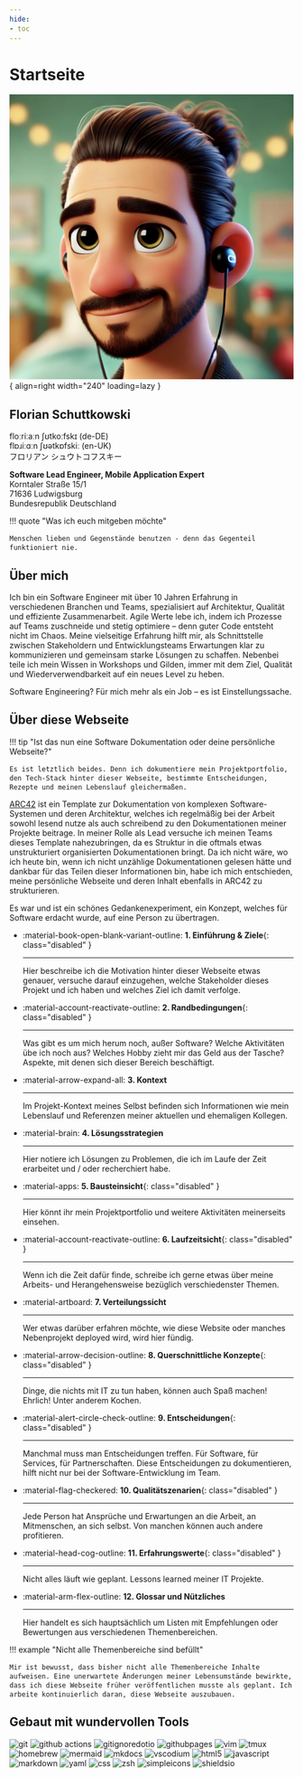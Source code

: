 ```yaml
---
hide:
- toc
---
```


# Startseite

![aa](assets/pixar-me.jpg){ align=right width="240" loading=lazy }

## Florian Schuttkowski

<div class="font-reset">
floːriːaːn ʃʊtkoːfskɪ (de-DE)  <br />
flɒɹiːɑːn ʃʊətkɒfskiː (en-UK)  <br />
フロリアン シュウトコフスキー 
</div>

**Software Lead Engineer, Mobile Application Expert**  
Korntaler Straße 15/1  
71636 Ludwigsburg  
Bundesrepublik Deutschland

!!! quote "Was ich euch mitgeben möchte"

    Menschen lieben und Gegenstände benutzen - denn das Gegenteil funktioniert nie.

## Über mich

Ich bin ein Software Engineer mit über 10 Jahren Erfahrung in verschiedenen Branchen und Teams, spezialisiert auf Architektur, Qualität und effiziente Zusammenarbeit. Agile Werte lebe ich, indem ich Prozesse auf Teams zuschneide und stetig optimiere – denn guter Code entsteht nicht
im Chaos. Meine vielseitige Erfahrung hilft mir, als Schnittstelle zwischen Stakeholdern und Entwicklungsteams Erwartungen klar zu kommunizieren und gemeinsam starke Lösungen zu schaffen. Nebenbei teile ich mein Wissen in Workshops und Gilden, immer mit dem Ziel, Qualität und
Wiederverwendbarkeit auf ein neues Level zu heben. 

Software Engineering? Für mich mehr als ein Job – es ist Einstellungssache.

## Über diese Webseite

!!! tip "Ist das nun eine Software Dokumentation oder deine persönliche Webseite?"

    Es ist letztlich beides. Denn ich dokumentiere mein Projektportfolio, den Tech-Stack hinter dieser Webseite, bestimmte Entscheidungen, Rezepte und meinen Lebenslauf gleichermaßen. 

[ARC42](https://arc42.org "ARC42") ist ein Template zur Dokumentation von komplexen Software-Systemen und deren Architektur, welches ich regelmäßig bei der Arbeit sowohl lesend nutze als auch schreibend zu den Dokumentationen meiner Projekte beitrage. In meiner Rolle als Lead versuche ich meinen Teams dieses Template nahezubringen, da es Struktur in die oftmals etwas unstrukturiert organisierten Dokumentationen bringt. Da ich nicht wäre, wo ich heute bin, wenn ich nicht unzählige Dokumentationen gelesen hätte und dankbar für das Teilen dieser Informationen bin, habe ich mich entschieden, meine persönliche Webseite und deren Inhalt ebenfalls in ARC42 zu strukturieren. 

Es war und ist ein schönes Gedankenexperiment, ein Konzept, welches für Software erdacht wurde, auf eine Person zu übertragen.


<div class="grid cards" markdown>

- :material-book-open-blank-variant-outline: __1. Einführung & Ziele__{: class="disabled" }
  
    ---

    <span class="disabled">Hier beschreibe ich die Motivation hinter dieser Webseite etwas genauer, versuche darauf einzugehen, welche Stakeholder dieses Projekt und ich haben und welches Ziel ich damit verfolge.</span>

- :material-account-reactivate-outline: __2. Randbedingungen__{: class="disabled" }
  
    ---

    <span class="disabled">Was gibt es um mich herum noch, außer Software? Welche Aktivitäten übe ich noch aus? Welches Hobby zieht mir das Geld aus der Tasche? Aspekte, mit denen sich dieser Bereich beschäftigt.</span>

- :material-arrow-expand-all: __3. Kontext__
  
    ---

    Im Projekt-Kontext meines Selbst befinden sich Informationen wie mein Lebenslauf und Referenzen meiner aktuellen und ehemaligen Kollegen.

- :material-brain: __4. Lösungsstrategien__
  
    ---

    Hier notiere ich Lösungen zu Problemen, die ich im Laufe der Zeit erarbeitet und / oder recherchiert habe. 

- :material-apps: __5. Bausteinsicht__{: class="disabled" }
  
    ---

    <span class="disabled">Hier könnt ihr mein Projektportfolio und weitere Aktivitäten meinerseits einsehen.</span>

- :material-account-reactivate-outline: __6. Laufzeitsicht__{: class="disabled" }
  
    ---

    <span class="disabled">Wenn ich die Zeit dafür finde, schreibe ich gerne etwas über meine Arbeits- und Herangehensweise bezüglich verschiedenster Themen.</span>

- :material-artboard: __7. Verteilungssicht__
  
    ---

    Wer etwas darüber erfahren möchte, wie diese Website oder  manches Nebenprojekt deployed wird, wird hier fündig.

- :material-arrow-decision-outline: __8. Querschnittliche Konzepte__{: class="disabled" }
  
    ---

    <span class="disabled">Dinge, die nichts mit IT zu tun haben, können auch Spaß machen! Ehrlich! Unter anderem Kochen.</span>

- :material-alert-circle-check-outline: __9. Entscheidungen__{: class="disabled" }
  
    ---

    <span class="disabled">Manchmal muss man Entscheidungen treffen. Für Software, für Services, für Partnerschaften. Diese Entscheidungen zu dokumentieren, hilft nicht nur bei der Software-Entwicklung im Team.</span>

- :material-flag-checkered: __10. Qualitätszenarien__{: class="disabled" }
  
    ---

    <span class="disabled">Jede Person hat Ansprüche und Erwartungen an die Arbeit, an Mitmenschen, an sich selbst. Von manchen können auch andere profitieren.</span> 
    

- :material-head-cog-outline: __11. Erfahrungswerte__{: class="disabled" }
  
    ---

    <span class="disabled">Nicht alles läuft wie geplant. Lessons learned meiner IT Projekte.</span>

- :material-arm-flex-outline: __12. Glossar und Nützliches__
  
    ---

    Hier handelt es sich hauptsächlich um Listen mit Empfehlungen oder Bewertungen aus verschiedenen Themenbereichen.
</div>

!!! example "Nicht alle Themenbereiche sind befüllt"

    Mir ist bewusst, dass bisher nicht alle Themenbereiche Inhalte aufweisen. Eine unerwartete Änderungen meiner Lebensumstände bewirkte, dass ich diese Webseite früher veröffentlichen musste als geplant. Ich arbeite kontinuierlich daran, diese Webseite auszubauen. 

## Gebaut mit wundervollen Tools

<p>
<!-- Development Tools -->
<img alt="git" src="https://img.shields.io/badge/-Git-F05032?style=flat-square&logo=git&logoColor=white" />
<img alt="github actions" src="https://img.shields.io/badge/-Github_Actions-2088FF?style=flat-square&logo=github-actions&logoColor=white" />
<img alt="gitignoredotio" src="https://img.shields.io/badge/-gitignore.io-204ECF?style=flat-square&logo=gitignoredotio&logoColor=white" />
<img alt="githubpages" src="https://img.shields.io/badge/-GitHub_Pages-222222?style=flat-square&logo=githubpages&logoColor=white" />
<img alt="vim" src="https://img.shields.io/badge/-Vim-019733?style=flat-square&logo=vim&logoColor=white" />
<img alt="tmux" src="https://img.shields.io/badge/-tmux-1BB91F?style=flat-square&logo=tmux&logoColor=white" />
<img alt="homebrew" src="https://img.shields.io/badge/-Homebrew-FBB040?style=flat-square&logo=homebrew&logoColor=white" />
<img alt="mermaid" src="https://img.shields.io/badge/-Mermaid-FF3670?style=flat-square&logo=mermaid&logoColor=white" />
<img alt="mkdocs" src="https://img.shields.io/badge/-Material_for_MKDocs-526CFE?style=flat-square&logo=materialformkdocs&logoColor=white" />
<img alt="vscodium" src="https://img.shields.io/badge/-VSCodium-2F80ED?style=flat-square&logo=vscodium&logoColor=white" />

<!-- Programming Languages and Frameworks -->
<img alt="html5" src="https://img.shields.io/badge/-HTML5-E34F26?style=flat-square&logo=html5&logoColor=white" />
<img alt="javascript" src="https://img.shields.io/badge/-Javascript-f7df1c?style=flat-square&logo=javascript&logoColor=black" />
<img alt="markdown" src="https://img.shields.io/badge/-Markdown-000000?style=flat-square&logo=markdown&logoColor=white" />
<img alt="yaml" src="https://img.shields.io/badge/-YAML-CB171E?style=flat-square&logo=yaml&logoColor=white" />
<img alt="css" src="https://img.shields.io/badge/-CSS-1572B6?style=flat-square&logo=css3&logoColor=white" />

<img alt="zsh" src="https://img.shields.io/badge/-Zsh-F15A24?style=flat-square&logo=zsh&logoColor=white" />
<img alt="simpleicons" src="https://img.shields.io/badge/-Simple_Icons-111111?style=flat-square&logo=simpleicons&logoColor=white" />
<img alt="shieldsio" src="https://img.shields.io/badge/-Shields.io-000000?style=flat-square&logo=shieldsdotio&logoColor=white" />
</p>